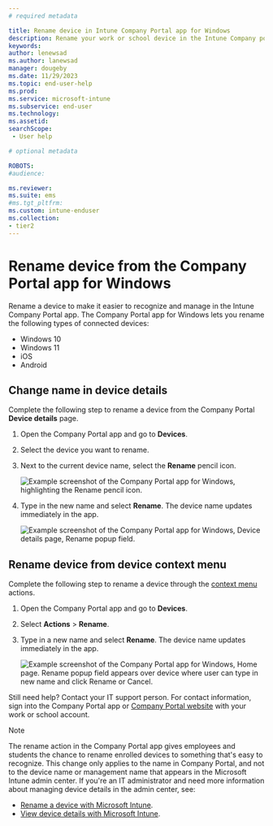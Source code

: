 ```yaml
---
# required metadata

title: Rename device in Intune Company Portal app for Windows 
description: Rename your work or school device in the Intune Company portal app for Windows. 
keywords:
author: lenewsad
ms.author: lanewsad
manager: dougeby
ms.date: 11/29/2023
ms.topic: end-user-help
ms.prod:
ms.service: microsoft-intune
ms.subservice: end-user
ms.technology:
ms.assetid: 
searchScope:
 - User help

# optional metadata

ROBOTS:  
#audience:

ms.reviewer: 
ms.suite: ems
#ms.tgt_pltfrm:
ms.custom: intune-enduser
ms.collection:
- tier2
---
```


# Rename device from the Company Portal app for Windows  

Rename a device to make it easier to recognize and manage in the Intune Company Portal app. The Company Portal app for Windows lets you rename the following types of connected devices:  

* Windows 10
* Windows 11  
* iOS
* Android  

## Change name in device details   

Complete the following step to rename a device from the Company Portal **Device details** page. 

1. Open the Company Portal app and go to **Devices**.  
2. Select the device you want to rename.
3. Next to the current device name, select the **Rename** pencil icon.  

     ![Example screenshot of the Company Portal app for Windows, highlighting the Rename pencil icon.](./media/1809_Rename_CPapp_Windows_icon.png) 
4. Type in the new name and select **Rename**. The device name updates immediately in the app.  

     ![Example screenshot of the Company Portal app for Windows, Device details page, Rename popup field.](./media/1808_RenameApp_Popup.png)  

## Rename device from device context menu  

Complete the following step to rename a device through the [context menu](/windows/uwp/design/controls-and-patterns/menus) actions.  

1. Open the Company Portal app and go to **Devices**.
2. Select **Actions** > **Rename**.   
3. Type in a new name and select **Rename**. The device name updates immediately in the app.  

     ![Example screenshot of the Company Portal app for Windows, Home page. Rename popup field appears over device where user can type in new name and click Rename or Cancel.](./media/1808_RenameApp_Popup.png)  

Still need help? Contact your IT support person. For contact information, sign into the Company Portal app or [Company Portal website](https://go.microsoft.com/fwlink/?linkid=2010980) with your work or school account. 

>[!NOTE]
>The rename action in the Company Portal app gives employees and students the chance to rename enrolled devices to something that's easy to recognize. This change only applies to the name in Company Portal, and not to the device name or management name that appears in the Microsoft Intune admin center. If you're an IT administrator and need more information about managing device details in the admin center, see:  
>
>- [Rename a device with Microsoft Intune](../remote-actions/device-rename.md).
>- [View device details with Microsoft Intune](../remote-actions/device-inventory.md#hardware-device-details).
